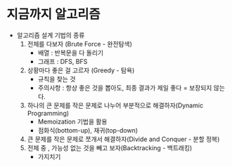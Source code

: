 # 지금까지 알고리즘

- 알고리즘 설계 기법의 종류
    1. 전체를 다보자 (Brute Force - 완전탐색)
        - 배열 : 반복문을 다 돌리기
        - 그래프 : DFS, BFS
    2. 상황마다 좋은 걸 고르자 (Greedy - 탐욕)
        - 규칙을 찾는 것
        - 주의사항 : 항상 좋은 것을 뽑아도, 최종 결과가 제일 좋다 = 보장되지 않는다.
    3. 하나의 큰 문제를 작은 문제로 나누어 부분적으로 해결하자(Dynamic Programming)
       - Memoization 기법을 활용
       - 점화식(bottom-up), 재귀(top-down)
    4. 큰 문제를 작은 문제로 쪼개서 해결하자(Divide and Conquer - 분할 정복)
    5. 전체 중 , 가능성 없는 것을 빼고 보자(Backtracking - 백트래킹)
        - 가지치기